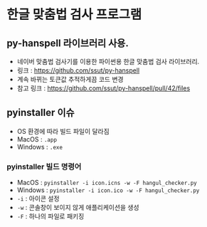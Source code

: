 # 한글 맞춤법 검사 프로그램

## py-hanspell 라이브러리 사용.
- 네이버 맞춤법 검사기를 이용한 파이썬용 한글 맞춤법 검사 라이브러리.
- 링크 : https://github.com/ssut/py-hanspell
- 계속 바뀌는 토큰값 추적하게끔 코드 변경
- 참고 링크 : https://github.com/ssut/py-hanspell/pull/42/files

## pyinstaller 이슈
- OS 환경에 따라 빌드 파일이 달라짐
- MacOS : ```.app```
- Windows : ```.exe```

### pyinstaller 빌드 명령어
- MacOS : ```pyinstaller -i icon.icns -w -F hangul_checker.py```
- Windows : ```pyinstaller -i icon.ico -w -F hangul_checker.py```
- ```-i``` : 아이콘 설정
- ```-w``` : 콘솔창이 보이지 않게 애플리케이션을 생성
- ```-F``` : 하나의 파일로 패키징